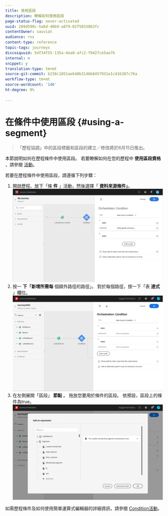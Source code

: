 ```yaml
---
title: 使用區段
description: 瞭解如何使用區段
page-status-flag: never-activated
uuid: 269d590c-5a6d-40b9-a879-02f5033863fc
contentOwner: sauviat
audience: rns
content-type: reference
topic-tags: journeys
discoiquuid: 5df34f55-135a-4ea8-afc2-f9427ce5ae7b
internal: n
snippet: y
translation-type: tm+mt
source-git-commit: b238c1851ae640b3146b8457931e1c416387c76a
workflow-type: tm+mt
source-wordcount: '146'
ht-degree: 0%

---
```




# 在條件中使用區段 {#using-a-segment}

>「歷程協調」中的區段標籤和區段的建立／修改將於6月15日推出。

本節說明如何在歷程條件中使用區段。
若要瞭解如何在您的歷程中 **使用區段資格** ，請參閱 [活動](../building-journeys/event-activities.md#segment-qualification)。

若要在歷程條件中使用區段，請遵循下列步驟：

1. 開啟歷程、放下「條 **件** 」活動，然後選擇「 **資料來源條件」**。
   ![](../assets/journey47.png)
1. 按一 **下「新增所需每** 個額外路徑的路徑」。 對於每個路徑，按一下「表 **達式** 」欄位。
   ![](../assets/segment3.png)
1. 在左側展開「區段」 **節點** 。 拖放您要用於條件的區段。 依預設，區段上的條件為true。
   ![](../assets/segment4.png)

如需歷程條件及如何使用簡單運算式編輯器的詳細資訊，請參閱 [Condition活動](../building-journeys/condition-activity.md#about_condition)。
